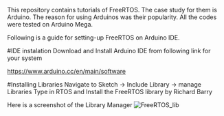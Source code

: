 This repository contains tutorials of FreeRTOS. The case study for them is Arduino. The reason for using Arduinos was their popularity. All the codes were tested on Arduino Mega.

Following is a guide for setting-up FreeRTOS on Arduino IDE.

#IDE instalation
Download and Install Arduino IDE from following link for your system

https://www.arduino.cc/en/main/software

#Installing Libraries
Navigate to Sketch -> Include Library -> manage Libraries
Type in RTOS and Install the FreeRTOS library by Richard Barry

Here is a screenshot of the Library Manager 
![FreeRTOS_lib](image/FreeRTOS_lib.jpg)
